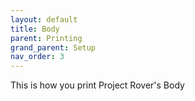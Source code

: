 ```yaml
---
layout: default
title: Body
parent: Printing
grand_parent: Setup
nav_order: 3
---
```


This is how you print Project Rover's Body